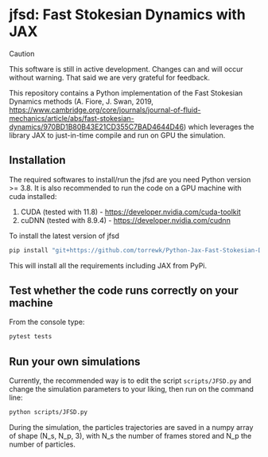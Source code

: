 # jfsd: Fast Stokesian Dynamics with JAX

> [!CAUTION]
> This software is still in active development. Changes can and will occur without warning. That said
> we are very grateful for feedback.


This repository contains a Python implementation of the Fast Stokesian Dynamics methods (A. Fiore, J. Swan, 2019, https://www.cambridge.org/core/journals/journal-of-fluid-mechanics/article/abs/fast-stokesian-dynamics/970BD1B80B43E21CD355C7BAD4644D46) which leverages the library JAX to just-in-time compile and run on GPU the simulation.


## Installation

The required softwares to install/run the jfsd are you need Python version >= 3.8. It is also recommended to run the code on a GPU machine with cuda installed:

1) CUDA (tested with 11.8) - https://developer.nvidia.com/cuda-toolkit
2) cuDNN (tested with 8.9.4) - https://developer.nvidia.com/cudnn
<!-- 3) Python >= 3.8 -->
<!-- 4) JAX - https://jax.readthedocs.io/en/latest/notebooks/quickstart.html -->
<!-- 5) JAX MD - https://github.com/jax-md/jax-md/blob/main/README.md -->


To install the latest version of jfsd

```sh
pip install "git+https://github.com/torrewk/Python-Jax-Fast-Stokesian-Dynamics[test]"
```

This will install all the requirements including JAX from PyPi.

## Test whether the code runs correctly on your machine

From the console type:

```bash
pytest tests
```

## Run your own simulations

Currently, the recommended way is to edit the script `scripts/JFSD.py` and change the simulation parameters to your liking, then run on the command line:

```bash
python scripts/JFSD.py
```

During the simulation, the particles trajectories are saved in a numpy array of shape (N_s, N_p, 3), with N_s the number of frames stored and N_p the number of particles.

